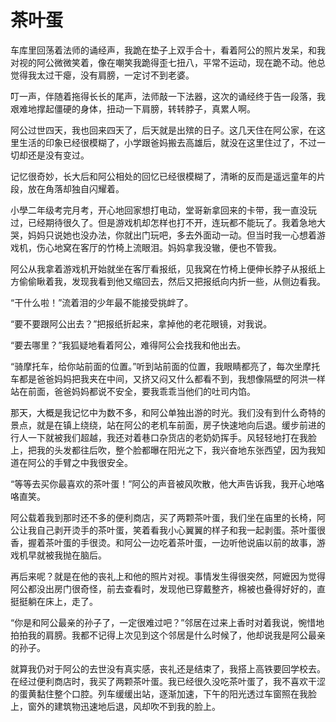 # 茶叶蛋

车库里回荡着法师的诵经声，我跪在垫子上双手合十，看着阿公的照片发呆，和我对视的阿公微微笑着，像在嘲笑我跪得歪七扭八，平常不运动，现在跪不动。他总觉得我太过干瘪，没有肩膀，一定讨不到老婆。 

叮一声，伴随着拖得长长的尾声，法师敲一下法器，这次的诵经终于告一段落，我艰难地撑起僵硬的身体，扭动一下肩膀，转转脖子，真累人啊。 

阿公过世四天，我也回来四天了，后天就是出殡的日子。这几天住在阿公家，在这里生活的印象已经很模糊了，小学跟爸妈搬去高雄后，就没在这里住过了，不过一切却还是没有变过。 

记忆很奇妙，长大后和阿公相处的回忆已经很模糊了，清晰的反而是遥远童年的片段，放在角落却独自闪耀着。 

小學二年级考完月考，开心地回家想打电动，堂哥新拿回来的卡带，我一直没玩过，已经期待很久了。但是游戏机却怎样也打不开，连玩都不能玩了。我着急地大哭，妈妈只说她也没办法，你就出门玩吧，多去外面动一动。但当时我一心想着游戏机，伤心地窝在客厅的竹椅上流眼泪。妈妈拿我没辙，便也不管我。 

阿公从我拿着游戏机开始就坐在客厅看报纸，见我窝在竹椅上便伸长脖子从报纸上方偷偷瞅着我，发现我看到他又缩回去，然后又把报纸向内折一些，从侧边看我。 

“干什么啦！”流着泪的少年最不能接受挑衅了。 

“要不要跟阿公出去？”把报纸折起来，拿掉他的老花眼镜，对我说。 

“要去哪里？”我狐疑地看着阿公，难得阿公会找我和他出去。 

“骑摩托车，给你站前面的位置。”听到站前面的位置，我眼睛都亮了，每次坐摩托车都是爸爸妈妈把我夹在中间，又挤又闷又什么都看不到，我想像隔壁的阿洪一样站在前面，爸爸妈妈都说不安全，要我乖乖当他们的吐司内馅。 

那天，大概是我记忆中为数不多，和阿公单独出游的时光。我们没有到什么奇特的景点，就是在镇上绕绕，站在阿公的老机车前面，房子快速地向后退。缓步前进的行人一下就被我们超越，我还对着巷口杂货店的老奶奶挥手。风轻轻地打在我脸上，把我的头发都往后吹，整个脸都曝在阳光之下，我兴奋地东张西望，因为我知道在阿公的手臂之中我很安全。 

“等等去买你最喜欢的茶叶蛋！”阿公的声音被风吹散，他大声告诉我，我开心地咯咯直笑。 

阿公载着我到那时还不多的便利商店，买了两颗茶叶蛋，我们坐在庙里的长椅，阿公让我自己剥开烫手的茶叶蛋，笑着看我小心翼翼的样子和我一起剥蛋。茶叶蛋很香，握着茶叶蛋的手很烫。和阿公一边吃着茶叶蛋，一边听他说庙以前的故事，游戏机早就被我抛在脑后。 

再后来呢？就是在他的丧礼上和他的照片对视。事情发生得很突然，阿嬷因为觉得阿公都没出房门很奇怪，前去查看时，发现他已穿戴整齐，棉被也叠得好好的，直挺挺躺在床上，走了。 

“你是和阿公最亲的孙子了，一定很难过吧？”邻居在过来上香时对着我说，惋惜地拍拍我的肩膀。我都不记得上次见到这个邻居是什么时候了，他却说我是阿公最亲的孙子。 

就算我仍对于阿公的去世没有真实感，丧礼还是结束了，我搭上高铁要回学校去。在经过便利商店时，我买了两颗茶叶蛋。我已经很久没吃茶叶蛋了，我不喜欢干涩的蛋黄黏住整个口腔。列车缓缓出站，逐渐加速，下午的阳光透过车窗照在我脸上，窗外的建筑物迅速地后退，风却吹不到我的脸上。